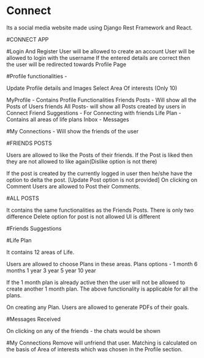 
# Connect
Its a social media website made using Django Rest Framework and React.
 
#CONNECT APP

#Login And Register
User will be allowed to create an account
User will be allowed to login with the username
If the entered details are correct then the user will be redirected towards Profile Page
	
#Profile functionalities -

Update Profile details and Images
Select Area Of interests (Only 10)
	

MyProfile - Contains Profile Functionalities
Friends Posts - Will show all the Posts of Users friends
All Posts- will show all Posts created by users in Connect
Friend Suggestions - For Connecting with friends
Life Plan - Contains all areas of life plans
Inbox - Messages

#My Connections - Will show the friends of the user

#FRIENDS POSTS
	
Users are allowed to like the Posts of their friends.
If the Post is liked then they are not allowed to like again(Dislike option is not there)

If the post is created by the currently logged in user then he/she have the option to delta the post. [Update Post option is not provided]
On clicking on Comment Users are allowed to Post their Comments.

#ALL POSTS

It contains the same functionalities as the Friends Posts.
There is only two difference 
Delete option for post is not allowed
UI is different


#Friends Suggestions

#Life Plan

It contains 12 areas of Life.

Users are allowed to choose Plans in these areas.
Plans options -
1 month
6 months
1 year
3 year
5 year
10 year


If the 1 month plan is already active then the user will not be allowed to create another 1 month plan.
The above functionality is applicable for all the plans.

On creating any Plan.
Users are allowed to generate PDFs of their goals.


#Messages Received

On clicking on any of the friends - the chats would be shown

#My Connections 
Remove will unfriend that user.
Matching is calculated on the basis of Area of interests which was chosen in the Profile section.



